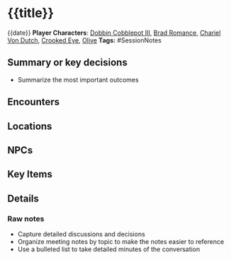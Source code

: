 # {{title}}

{{date}}
**Player Characters**:  [Dobbin Cobblepot III](players/dobbin-cobblepot-iii/dobbin-cobblepot-iii.md), [Brad Romance](players/brad-romance/brad-romance.md), [Chariel Von Dutch](players/chariel-von-dutch/chariel-von-dutch.md), [Crooked Eye](players/crooked-eye/crooked-eye.md), [Olive](players/olive/images/olive.jpeg)
**Tags:** #SessionNotes

## Summary or key decisions

* Summarize the most important outcomes

## Encounters

## Locations

## NPCs

## Key Items

## Details

### Raw notes

* Capture detailed discussions and decisions
* Organize meeting notes by topic to make the notes easier to reference
* Use a bulleted list to take detailed minutes of the conversation
